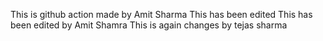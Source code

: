 This is github action made by Amit Sharma
This has been edited
This has been edited by Amit Shamra
This is again changes by tejas sharma
